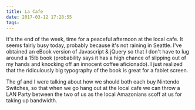 ```yaml
---
title: La Cafe
date: 2017-03-12 17:28:55
tags:
---
```

It's the end of the week, time for a peaceful afternoon at the local cafe. It seems fairly busy today, probably because it's not raining in Seattle. I've obtained an eBook version of Javascript & jQuery so that I don't have to lug around a 15lb book (probability says it has a high chance of slipping out of my hands and knocking off an innocent coffee aficionado). I just realized that the ridiculously big typography of the book is great for a fablet screen.

The gf and I were talking about how we should both each buy Nintendo Switches, so that when we go hang out at the local cafe we can throw a LAN Party between the two of us as the local Amazonians scoff at us for taking up bandwidth.
